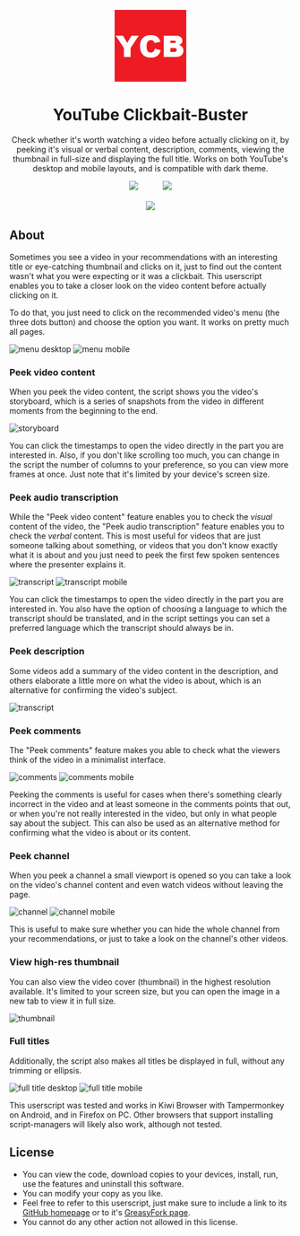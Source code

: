 <p align="center"><img src="https://raw.githubusercontent.com/hjk789/Userscripts/master/YouTube-Clickbait-Buster/WebExtension/icon.png"></p>
<h1 align="center">YouTube Clickbait-Buster</h1>
<p align="center">Check whether it's worth watching a video before actually clicking on it, by peeking it's visual or verbal content, description, comments, viewing the thumbnail in full-size and displaying the full title. Works on both YouTube's desktop and mobile layouts, and is compatible with dark theme. </p>
<p align="center">
    <span align="center"><a href="https://addons.mozilla.org/firefox/addon/youtube-clickbait-buster/?utm_source=github"><img src="https://i.imgur.com/K0ExDd5.png"></a></span><span>&nbsp;&nbsp;&nbsp;&nbsp;&nbsp;&nbsp;&nbsp;&nbsp;&nbsp;&nbsp;&nbsp;<span align="center"><a href="https://greasyfork.org/scripts/439305-youtube-clickbait-buster" align="center"><img src="https://i.imgur.com/ovI0w6c.png"></a></span><br><br><span align="center"><a href="https://github.com/hjk789/NXEnhanced/wiki/Donation-methods" align="center"><img src="https://i.imgur.com/RUqBPXG.png"></a></span>    
</p>




## About

Sometimes you see a video in your recommendations with an interesting title or eye-catching thumbnail and clicks on it, just to find out the content wasn't what you were expecting or it was a clickbait. This userscript enables you to take a closer look on the video content before actually clicking on it.

To do that, you just need to click on the recommended video's menu (the three dots button) and choose the option you want. It works on pretty much all pages.

![menu desktop](https://i.imgur.com/NMcrjiA.png) ![menu mobile](https://i.imgur.com/RoaEhQ0.png)

### Peek video content

When you peek the video content, the script shows you the video's storyboard, which is a series of snapshots from the video in different moments from the beginning to the end.

![storyboard](https://i.imgur.com/ejBtNzY.png)

You can click the timestamps to open the video directly in the part you are interested in. Also, if you don't like scrolling too much, you can change in the script the number of columns to your preference, so you can view more frames at once. Just note that it's limited by your device's screen size.

### Peek audio transcription

While the "Peek video content" feature enables you to check the *visual* content of the video, the "Peek audio transcription" feature enables you to check the *verbal* content. This is most useful for videos that are just someone talking about something, or videos that you don't know exactly what it is about and you just need to peek the first few spoken sentences where the presenter explains it. 

![transcript](https://i.imgur.com/hjOWDMI.png) ![transcript mobile](https://i.imgur.com/dex9PPF.png)

You can click the timestamps to open the video directly in the part you are interested in. You also have the option of choosing a language to which the transcript should be translated, and in the script settings you can set a preferred language which the transcript should always be in.

### Peek description

Some videos add a summary of the video content in the description, and others elaborate a little more on what the video is about, which is an alternative for confirming the video's subject.

![transcript](https://i.imgur.com/5mQnZrA.png)

### Peek comments

The "Peek comments" feature makes you able to check what the viewers think of the video in a minimalist interface. 

![comments](https://i.imgur.com/OpDaAz6.png) ![comments mobile](https://i.imgur.com/zONBcYx.png)

Peeking the comments is useful for cases when there's something clearly incorrect in the video and at least someone in the comments points that out, or when you're not really interested in the video, but only in what people say about the subject. This can also be used as an alternative method for confirming what the video is about or its content.

### Peek channel

When you peek a channel a small viewport is opened so you can take a look on the video's channel content and even watch videos without leaving the page. 

![channel](https://i.imgur.com/07GeP8o.png) ![channel mobile](https://i.imgur.com/cFS1HwL.png)

This is useful to make sure whether you can hide the whole channel from your recommendations, or just to take a look on the channel's other videos.

### View high-res thumbnail

You can also view the video cover (thumbnail) in the highest resolution available. It's limited to your screen size, but you can open the image in a new tab to view it in full size.

![thumbnail](https://i.imgur.com/kheYtIZ.png)

### Full titles

Additionally, the script also makes all titles be displayed in full, without any trimming or ellipsis.

![full title desktop](https://i.imgur.com/tnXpdqS.png) ![full title mobile](https://i.imgur.com/XxWWiPq.png)

This userscript was tested and works in Kiwi Browser with Tampermonkey on Android, and in Firefox on PC. Other browsers that support installing script-managers will likely also work, although not tested.

## License

- You can view the code, download copies to your devices, install, run, use the features and uninstall this software.
- You can modify your copy as you like.
- Feel free to refer to this userscript, just make sure to include a link to its [GitHub homepage](https://github.com/hjk789/Userscripts/tree/master/YouTube-Clickbait-Buster) or to it's [GreasyFork page](https://greasyfork.org/scripts/439305-youtube-clickbait-buster).
- You cannot do any other action not allowed in this license.
